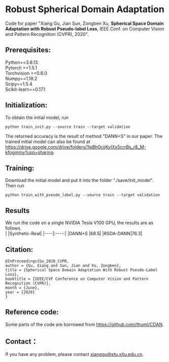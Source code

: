 # Robust Spherical Domain Adaptation
Code for paper "Xiang Gu, Jian Sun, Zongben Xu, **Spherical Space Domain Adaptation with Robust Pseudo-label Loss**, IEEE Conf. on Computer Vision and Pattern Recognition (CVPR), 2020".
## Prerequisites:
Python==3.6.13 <br>
Pytorch ==1.5.1 <br>
Torchvision ==0.6.0 <br>
Numpy==1.19.2 <br>
Scipy==1.5.4 <br>
Scikit-learn==0.17.1 <br>
## Initialization:
To obtain the initial model, run 
```
python train_init.py --source train --target validation
```
The returned accuracy is the result of method "DANN+S" in our paper. The trained initial model can also be found at https://drive.google.com/drive/folders/1leBh0cjjKyIXx5crrBs_r8_M-kfogmmy?usp=sharing.
## Training:
Download the initial model and put it into the folder "./save/init_model". Then run
```
python train_with_pseudo_label.py --source train --target validation
```
## Results
We run the code on a single NVIDIA Tesla V100 GPU, the results are as follows.<br>
| |Synthetic-Real|
|----|:----:|
|DANN+S   |68.5|
|RSDA-DANN|76.3|
## Citation:
```
@InProceedings{Gu_2020_CVPR,
author = {Gu, Xiang and Sun, Jian and Xu, Zongben},
title = {Spherical Space Domain Adaptation With Robust Pseudo-Label Loss},
booktitle = {IEEE/CVF Conference on Computer Vision and Pattern Recognition (CVPR)},
month = {June},
year = {2020}
}
```
## Reference code:
Some parts of the code are borrowed from https://github.com/thuml/CDAN.
## Contact：
If you have any problem, please contact xianggu@stu.xjtu.edu.cn.
